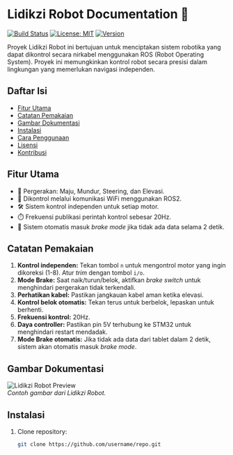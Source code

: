 # Lidikzi Robot Documentation 🤖

[![Build Status](https://img.shields.io/badge/build-ROS2%20Foxy,%20STM32%20Nucleo,%20Mbed%20Studio-brightgreen)](https://example.com) 
[![License: MIT](https://img.shields.io/badge/License-MIT-yellow.svg)](https://opensource.org/licenses/MIT) 
[![Version](https://img.shields.io/badge/version-1.0-blue)](https://github.com/username/repo)

Proyek Lidikzi Robot ini bertujuan untuk menciptakan sistem robotika yang dapat dikontrol secara nirkabel menggunakan ROS (Robot Operating System). Proyek ini memungkinkan kontrol robot secara presisi dalam lingkungan yang memerlukan navigasi independen.

## Daftar Isi
- [Fitur Utama](#fitur-utama)
- [Catatan Pemakaian](#catatan-pemakaian)
- [Gambar Dokumentasi](#gambar-dokumentasi)
- [Instalasi](#instalasi)
- [Cara Penggunaan](#cara-penggunaan)
- [Lisensi](#lisensi)
- [Kontribusi](#kontribusi)

## Fitur Utama
- 🚗 Pergerakan: Maju, Mundur, Steering, dan Elevasi.
- 📡 Dikontrol melalui komunikasi WiFi menggunakan ROS2.
- 🛠️ Sistem kontrol independen untuk setiap motor.
- ⏱️ Frekuensi publikasi perintah kontrol sebesar 20Hz.
- 🔄 Sistem otomatis masuk *brake mode* jika tidak ada data selama 2 detik.

## Catatan Pemakaian
1. **Kontrol independen:** Tekan tombol `n` untuk mengontrol motor yang ingin dikoreksi (1-8). Atur *trim* dengan tombol `i/o`.
2. **Mode Brake:** Saat naik/turun/belok, aktifkan *brake switch* untuk menghindari pergerakan tidak terkendali.
3. **Perhatikan kabel:** Pastikan jangkauan kabel aman ketika elevasi.
4. **Kontrol belok otomatis:** Tekan terus untuk berbelok, lepaskan untuk berhenti.
5. **Frekuensi kontrol:** 20Hz.
6. **Daya controller:** Pastikan pin 5V terhubung ke STM32 untuk menghindari restart mendadak.
7. **Mode Brake otomatis:** Jika tidak ada data dari tablet dalam 2 detik, sistem akan otomatis masuk *brake mode*.

## Gambar Dokumentasi
![Lidikzi Robot Preview]([https://dokumentasi/IMG-20241010-WA0011.jpg](https://github.com/kikifachrizi/Lidikzi-robot/blob/main/dokumentasi/IMG-20241010-WA0011.jpg))  
*Contoh gambar dari Lidikzi Robot.*

## Instalasi
1. Clone repository:
   ```bash
   git clone https://github.com/username/repo.git
